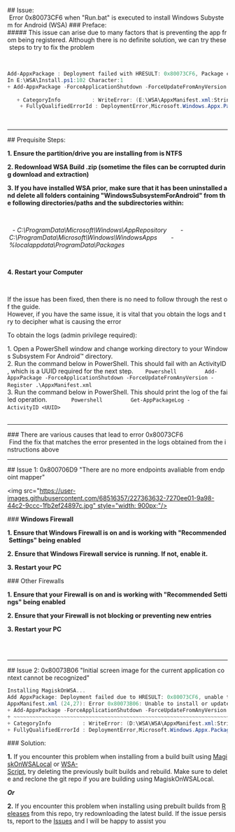 ## Issue: </br> Error 0x80073CF6 when "Run.bat" is executed to install Windows Subystem for Android (WSA) 
 ### Preface: 
 ##### This issue can arise due to many factors that is preventing the app from being registered. Although there is no definite solution, we can try these steps to try to fix the problem 
  
 </br> 
  
 ```Powershell 
 Add-AppxPackage : Deployment failed with HRESULT: 0x80073CF6, Package could not be registered 
 In E:\WSA\Install.ps1:102 Character:1 
 + Add-AppxPackage -ForceApplicationShutdown -ForceUpdateFromAnyVersion 
  
    + CategoryInfo          : WriteError: (E:\WSA\AppxManifest.xml:String) [Add-AppxPackage], IOException 
     + FullyQualifiedErrorId : DeploymentError,Microsoft.Windows.Appx.PackageManager.Commands.AddAppxPackageCommand 
 ``` 
  
  
 </br> 
  
 --- 
 ## Prequisite Steps: 
  
 **1. Ensure the partition/drive you are installing from is NTFS** 
  
 **2. Redownload WSA Build .zip (sometime the files can be corrupted during download and extraction)** 
  
 **3. If you have installed WSA prior, make sure that it has been uninstalled and delete all folders containing "WindowsSubsystemForAndroid" from the following directories/paths and the subdirectories within:**  
  
 <br> 
  
    - *C:\ProgramData\Microsoft\Windows\AppRepository* 
     
    - *C:\ProgramData\Microsoft\Windows\WindowsApps* 
     
    - *%localappdata\ProgramData\Packages* 
  
 <br> 
  
 **4. Restart your Computer** 
  
 <br> 
  
 If the issue has been fixed, then there is no need to follow through the rest of the guide. 
 However, if you have the same issue, it is vital that you obtain the logs and try to decipher what is causing the error 
  
 To obtain the logs (admin privilege required): 
  
 1. Open a PowerShell window and change working directory to your Windows Subsystem For Android™ directory. 
      
 2. Run the command below in PowerShell. This should fail with an ActivityID, which is a UUID required for the next step. 
       ```Powershell 
        Add-AppxPackage -ForceApplicationShutdown -ForceUpdateFromAnyVersion -Register .\AppxManifest.xml 
       ```    
 3. Run the command below in PowerShell. This should print the log of the failed operation. 
        
       ```Powershell 
        Get-AppPackageLog -ActivityID <UUID> 
       ``` 
        
 </br> 
 </br> 
  
  
 --- 
  
 ### There are various causes that lead to error 0x80073CF6 </br> Find the fix that matches the error presented in the logs obtained from the instructions above 
  
 --- 
 ## Issue 1: 0x800706D9 "There are no more endpoints avaliable from endpoint mapper" 
  
 <img src="https://user-images.githubusercontent.com/68516357/227363632-7270ee01-9a98-44c2-9ccc-1fb2ef24897c.jpg" style="width: 900px;"/> 
  
 ### **Windows Firewall** 
  
 **1. Ensure that Windows Firewall is on and is working with "Recommended Settings" being enabled** 
  
 **2. Ensure that Windows Firewall service is running. If not, enable it.** 
  
 **3. Restart your PC** 
  
 ### Other Firewalls 
  
 **1. Ensure that your Firewall is on and is working with "Recommended Settings" being enabled** 
  
 **2. Ensure that your Firewall is not blocking or preventing new entries** 
  
 **3. Restart your PC** 
  
 <br> 
 <br> 
  
 --- 
 ## Issue 2: 0x80073B06 "Initial screen image for the current application context cannot be recognized" 
  
 ```powershell 
 Installing MagiskOnWSA... 
 Add AppxPackage: Deployment failed due to HRESULT: 0x80073CF6, unable to register the package. 
 AppxManifest.xml (24,27): Error 0x80073B06: Unable to install or update package MicrosoftCorporateII.WindowsSubsystemForAndroid_ 8wekyb 3d8bbwe because the initial screen image for the current application context cannot be recognized. The application context may include specific language, DPI, contrast, or other special conditions. If you cannot recognize a context specific splash screen image, add a splash screen image to use as the default setting. Note: For additional information, look for [ActivityId] 94c065bb-5a2a-0004-129b-c1942a5ad901 in the event log, or use the command line Get AppPackageLo g - ActivityID 94c065bb-5a2a-0004-129b-c1942a5ad901 in the location D:  WSA  WSA  Install.ps1:106 Character: 1 
 + Add-AppxPackage -ForceApplicationShutdown -ForceUpdateFromAnyVersion  ... 
 + ~~~~~~~~~~~~~~~~~~~~~~~~~~~~~~~~~~~~~~~~~~~~~~~~~~~~~~~~~~~~~~~~~~~~~ 
 + CategoryInfo          : WriteError: (D:\WSA\WSA\AppxManifest.xml:String) [Add-AppxPackage], IOException 
 + FullyQualifiedErrorId : DeploymentError,Microsoft.Windows.Appx.PackageManager.Commands.AddAppxPackageCommand 
 ``` 
 ### Solution: 
  
 **1.** If you encounter this problem when installing from a build built using [MagiskOnWSALocal](https://github.com/LSPosed/MagiskOnWSALocal) or [WSA-Script](https://github.com/YT-Advanced/WSA-Script), try deleting the previously built builds and rebuild. Make sure to delete and reclone the git repo if you are building using MagiskOnWSALocal. 
  
 ***Or*** 
  
 **2.** If you encounter this problem when installing using prebuilt builds from [Releases](https://github.com/YT-Advanced/WSA-Script/releases/latest) from this repo, try redownloading the latest build. If the issue persists, report to the [Issues](https://github.com/YT-Advanced/WSA-Script/issues) and I will be happy to assist you